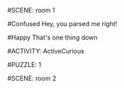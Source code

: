 #SCENE: room 1

#Confused
Hey, you parsed me right!

#Happy
That's one thing down

#ACTIVITY: ActiveCurious

#PUZZLE: 1

#SCENE: room 2